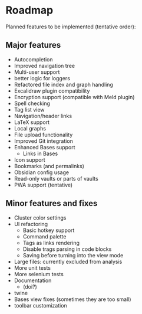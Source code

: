# Roadmap

Planned features to be implemented (tentative order):

## Major features
- Autocompletion
- Improved navigation tree  
- Multi-user support
- better logic for loggers
- Refactored file index and graph handling
- Excalidraw plugin compatibility
- Encryption support (compatible with Meld plugin)
- Spell checking 
- Tag list view  
- Navigation/header links
- LaTeX support  
- Local graphs
- File upload functionality
- Improved Git integration  
- Enhanced Bases support  
  - Links in Bases
- Icon support  
- Bookmarks (and permalinks)
- Obsidian config usage   
- Read-only vaults or parts of vaults  
- PWA support (tentative)  

## Minor features and fixes
- Cluster color settings  
- UI refactoring  
  - Basic hotkey support  
  - Command palette  
  - Tags as links rendering
  - Disable trags parsing in code blocks
  - Saving before turning into the view mode
- Large files: currently excluded from analysis
- More unit tests
- More selenium tests
- Documentation
   - (doi?) 
- twine
- Bases view fixes (sometimes they are too small)
- toolbar customization
